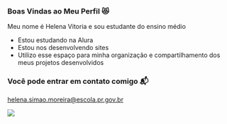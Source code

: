 ### Boas Vindas ao Meu Perfil 😻

Meu nome é Helena Vitoria e sou estudante do ensino médio

- Estou estudando na Alura
- Estou nos desenvolvendo sites
- Utilizo esse espaço para minha organização e compartilhamento dos meus projetos desenvolvidos

### Você pode entrar em contato comigo 📬

helena.simao.moreira@escola.pr.gov.br



![](https://media1.tenor.com/m/i7OgU3FbogUAAAAC/zenitsu-demon-slayer.gif)
